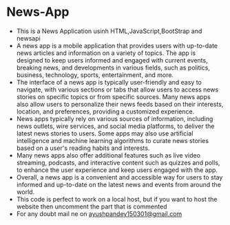 # News-App
- This is a News Application usinh HTML,JavaScript,BootStrap and newsapi
- A news app is a mobile application that provides users with up-to-date news articles and information on a variety of topics. The app is designed to keep users informed and engaged with current events, breaking news, and developments in various fields, such as politics, business, technology, sports, entertainment, and more.
- The interface of a news app is typically user-friendly and easy to navigate, with various sections or tabs that allow users to access news stories on specific topics or from specific sources. Many news apps also allow users to personalize their news feeds based on their interests, location, and preferences, providing a customized experience.
- News apps typically rely on various sources of information, including news outlets, wire services, and social media platforms, to deliver the latest news stories to users. Some apps may also use artificial intelligence and machine learning algorithms to curate news stories based on a user's reading habits and interests.
- Many news apps also offer additional features such as live video streaming, podcasts, and interactive content such as quizzes and polls, to enhance the user experience and keep users engaged with the app.
- Overall, a news app is a convenient and accessible way for users to stay informed and up-to-date on the latest news and events from around the world.
- This code is perfect to work on a local host, but if you want to host the website then uncomment the part that is commented 
- For any doubt mail ne on ayushpandey150301@gmail.com
